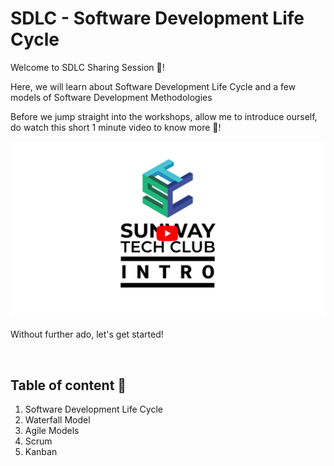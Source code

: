 # SDLC - Software Development Life Cycle

Welcome to SDLC Sharing Session 🥳!

Here, we will learn about Software Development Life Cycle and a few models of Software Development Methodologies
 
Before we jump straight into the workshops, allow me to introduce ourself, do watch this short 1 minute video to know more 🎇!

[![intro video](/assets/banner.png)](https://www.youtube.com/watch?v=aBNvCoJP-ag)

Without further ado, let's get started!

<br>

## Table of content 📄

1. Software Development Life Cycle
2. Waterfall Model
3. Agile Models
4. Scrum
5. Kanban
